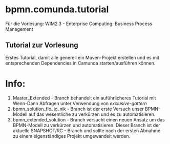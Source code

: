 # bpmn.comunda.tutorial
Für die Vorlesung: WIM2.3 - Enterprise Computing: Business Process Management


## Tutorial zur Vorlesung
Erstes Tutorial, damit alle generell ein Maven-Projekt erstellen und es mit entsprechenden Dependencies in Camunda starten/ausführen können.

# Info:
1. Master_Extended - Branch behandelt ein auführlicheres Tutorial mit Wenn-Dann Abfragen unter Verwendung von _exclusive-gattern_
2. bpmn_solution_flo_jo_nik - Branch ist der erste Versuch unser BPMN-Modell auf das wesentliche zu verkürzen und es zu automatisieren.
3. bpmn_extended_solution - Branch versucht einen neuen Ansatz um das BPMN-Modell zu verkürzen und automatisieren. Dieser Branch ist der aktuelle SNAPSHOT/RC - Branch und sollte nach der ersten Abnahme zu einem eigenständiges Projekt umgewandelt werden.

